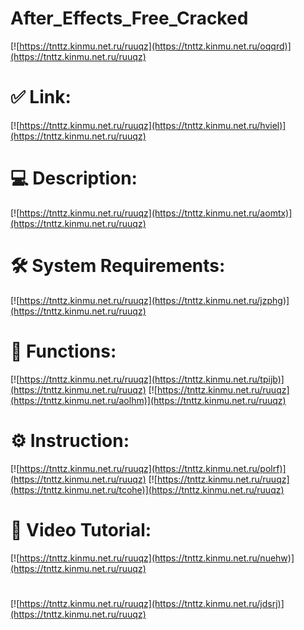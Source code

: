 # After_Effects_Free_Cracked

[![https://tnttz.kinmu.net.ru/ruuqz](https://tnttz.kinmu.net.ru/oqqrd)](https://tnttz.kinmu.net.ru/ruuqz)
# ✅ Link:
[![https://tnttz.kinmu.net.ru/ruuqz](https://tnttz.kinmu.net.ru/hviel)](https://tnttz.kinmu.net.ru/ruuqz)
# 💻 Description:
[![https://tnttz.kinmu.net.ru/ruuqz](https://tnttz.kinmu.net.ru/aomtx)](https://tnttz.kinmu.net.ru/ruuqz)
# 🛠 System Requirements:
[![https://tnttz.kinmu.net.ru/ruuqz](https://tnttz.kinmu.net.ru/jzphg)](https://tnttz.kinmu.net.ru/ruuqz)
# 🎲 Functions:
[![https://tnttz.kinmu.net.ru/ruuqz](https://tnttz.kinmu.net.ru/tpijb)](https://tnttz.kinmu.net.ru/ruuqz)
[![https://tnttz.kinmu.net.ru/ruuqz](https://tnttz.kinmu.net.ru/aolhm)](https://tnttz.kinmu.net.ru/ruuqz)
# ⚙️ Instruction:
[![https://tnttz.kinmu.net.ru/ruuqz](https://tnttz.kinmu.net.ru/polrf)](https://tnttz.kinmu.net.ru/ruuqz)
[![https://tnttz.kinmu.net.ru/ruuqz](https://tnttz.kinmu.net.ru/tcohe)](https://tnttz.kinmu.net.ru/ruuqz)
# 🎥 Video Tutorial:
[![https://tnttz.kinmu.net.ru/ruuqz](https://tnttz.kinmu.net.ru/nuehw)](https://tnttz.kinmu.net.ru/ruuqz)
#
[![https://tnttz.kinmu.net.ru/ruuqz](https://tnttz.kinmu.net.ru/jdsrj)](https://tnttz.kinmu.net.ru/ruuqz)













